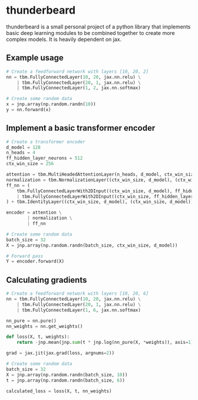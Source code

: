 # thunderbeard
thunderbeard is a small personal project of a python library that implements basic deep learning modules to be combined together to create more complex models. It is heavily dependent on jax.

## Example usage
~~~python
# Create a feedforward network with layers [10, 20, 2]
nn = tbm.FullyConnectedLayer(10, 20, jax.nn.relu) \
    | tbm.FullyConnectedLayer(20, 1, jax.nn.relu) \
    | tbm.FullyConnectedLayer(1, 2, jax.nn.softmax)

# Create some random data
x = jnp.array(np.random.randn(10))
y = nn.forward(x)
~~~

## Implement a basic transformer encoder
~~~python
# Create a transformer encoder
d_model = 128
n_heads = 4
ff_hidden_layer_neurons = 512
ctx_win_size = 256

attention = tbm.MultiHeadedAttentionLayer(n_heads, d_model, ctx_win_size) + tbm.IdentityLayer((ctx_win_size, d_model), (ctx_win_size, d_model))
normalization = tbm.NormalizationLayer((ctx_win_size, d_model), (ctx_win_size, d_model))
ff_nn = (
    tbm.FullyConnectedLayerWith2DInput((ctx_win_size, d_model), ff_hidden_layer_neurons, jax.nn.relu) \
    | tbm.FullyConnectedLayerWith2DInput((ctx_win_size, ff_hidden_layer_neurons), d_model, jax.nn.relu)
) + tbm.IdentityLayer((ctx_win_size, d_model), (ctx_win_size, d_model))

encoder = attention \
        | normalization \
        | ff_nn

# Create some random data
batch_size = 32
X = jnp.array(np.random.randn(batch_size, ctx_win_size, d_model))

# Forward pass
Y = encoder.forward(X)
~~~

## Calculating gradients
~~~python
# Create a feedforward network with layers [10, 20, 6]
nn = tbm.FullyConnectedLayer(10, 20, jax.nn.relu) \
    | tbm.FullyConnectedLayer(20, 1, jax.nn.relu) \
    | tbm.FullyConnectedLayer(1, 6, jax.nn.softmax)

nn_pure = nn.pure()
nn_weights = nn.get_weights()

def loss(X, t, weights):
    return -jnp.mean(jnp.sum(t * jnp.log(nn_pure(X, *weights)), axis=1))

grad = jax.jit(jax.grad(loss, argnums=2))

# Create some random data
batch_size = 32
X = jnp.array(np.random.randn(batch_size, 10))
t = jnp.array(np.random.randn(batch_size, 6))

calculated_loss = loss(X, t, nn_weights)
~~~